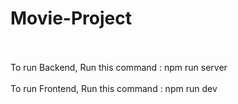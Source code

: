 # Movie-Project <br /><br />
To run Backend, Run this command : npm run server <br /><br />
To run Frontend, Run this command : npm run dev <br /><br />

